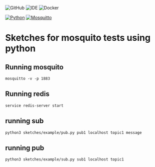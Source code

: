![GitHub](https://img.shields.io/github/license/felipesouzalimagaspar/ciesta-project?label=license&style=for-the-badge)
![IDE](https://img.shields.io/badge/Visual_Studio_Code-0078D4?style=for-the-badge&logo=visual%20studio%20code&logoColor=white)
![Docker](https://img.shields.io/badge/docker-%230db7ed.svg?style=for-the-badge&logo=docker&logoColor=white)

[![Python](https://img.shields.io/badge/Python-3.9-blue)](https://www.python.org/downloads/)
[![Mosquitto](https://img.shields.io/badge/Mosquitto-2.0.12-blue)](https://mosquitto.org/)



# Sketches for mosquito tests using python

## Running mosquito
```unix
mosquitto -v -p 1883
```
## Running redis
```unix
service redis-server start
```

## running sub
```unix
python3 sketches/example/pub.py pub1 localhost topic1 message
```

## running pub
```unix
python3 sketches/example/sub.py sub1 localhost topic1
```
